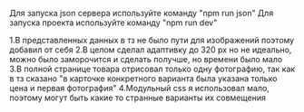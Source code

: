 Для запуска json сервера используйте команду "npm run json"
Для запуска проекта используйте команду "npm run dev"


1.В представленных данных в тз не было пути для изображений поэтому добавил от себя
2.В целом сделал адаптивку до 320 px но не идеально, можно было заморочится и сделать получше, но времени было мало 
3.В полной странице товара отрисовал только одну фотографию, так как в тз сказано "в карточке конкретного варианта была указана только цена и первая фотография"
4.Модульный css я использовал мало, поэтому могут быть какие то странные варианты их совмещения
